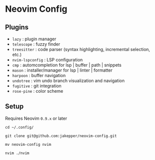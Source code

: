 # Neovim Config

## Plugins

- `lazy` : plugin manager
- `telescope` : fuzzy finder
- `treesitter` : code parser (syntax highlighting, incremental selection, etc.)
- `nvim-lspconfig` : LSP configuration
- `cmp` : automcompletion for lsp | buffer | path | snippets
- `mason` : installer/manager for lsp | linter | formatter
- `harpoon` : buffer navigation
- `undotree` : vim undo branch visualization and navigation
- `fugitive` : git integration
- `rose-pine` : color scheme

## Setup

Requires Neovim `0.9.x` or later

  `cd ~/.config/`

  `git clone git@github.com:jakepper/neovim-config.git`

  `mv neovim-config nvim`

  `nvim ./nvim`
